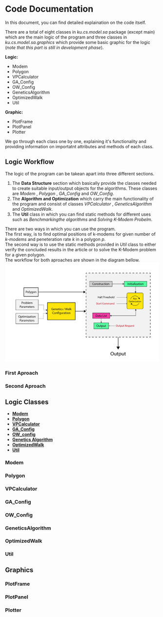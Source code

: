 
# Code Documentation

In this document, you can find detailed explaination on the code itself.  

There are a total of eight classes in _ku.cs.model.sa_ package (except main) which are the main logic of the program and three classes in _ku.cs.model.sa.graphics_ which provide some basic graphic for the logic (_note that this part is still in development phase_).  
  
__Logic:__  

- Modem
- Polygon
- VPCalculator
- GA_Config
- OW_Config
- GeneticsAlgorithm
- OptimizedWalk
- Util  

__Graphic:__

- PlotFrame
- PlotPanel
- Plotter
  
We go through each class one by one, explaining it's functionality and providing information on importatnt attributes and methods of each class.

## Logic Workflow

The logic of the program can be takean apart into three different sections.

1. The __Data Structure__ section which basically provide the classes needed to create suitable input/output objects for the algorithms. These classes are *Modem* , *Polygon* , *GA_Config* and *OW_Config*.  
2. The __Algorithm and Optimization__ which carry the main functionality of the program and consist of classes *VPCalculator* , *GeneticsAlgorithm* and *OptimizedWalk*.
3. The **Util** class in which you can find static methods for different uses such as *Benchmarkingthe algorithms* and *Solving K-Modem Probelm*.
  
There are two ways in which you can use the program.  
The first way, is to find optimal positions of k-modems for given number of _k-modems_ and peneteration rate _k_ in a polygon _p_.  
The second way is to use the static methods provided in _Util_ class to either verify the concluded results in the article or to solve the K-Modem problem for a given polygon.  
The workflow for both aproaches are shown in the diagram bellow.
![Image1](./screenshots/diagram1.jpg)

### First Aproach

### Second Aproach

## Logic Classes

- [__Modem__](###Modem)
- [__Polygon__](###Polygon)
- [__VPCalculator__](###VPCalculator)
- [__GA_Config__](###GA_Config)
- [__OW_config__](###OW_Config)
- [__Genetics Algorithm__](###GeneticsAlgorithm)
- [__OptimizedWalk__](###OptimizedWalk)
- [__Util__](###Util)

### Modem

### Polygon

### VPCalculator  

### GA_Config  

### OW_Config  

### GeneticsAlgorithm  

### OptimizedWalk  

### Util  

## Graphics  

### PlotFrame

### PlotPanel

### Plotter
